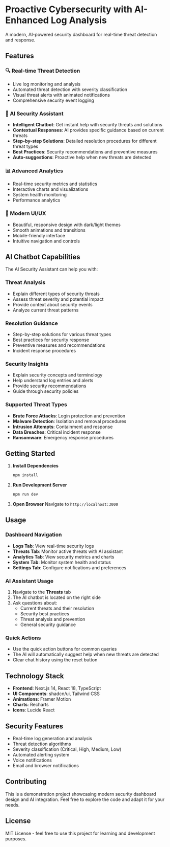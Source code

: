 # Proactive Cybersecurity with AI-Enhanced Log Analysis

A modern, AI-powered security dashboard for real-time threat detection and response.

## Features

### 🔍 Real-time Threat Detection
- Live log monitoring and analysis
- Automated threat detection with severity classification
- Visual threat alerts with animated notifications
- Comprehensive security event logging

### 🤖 AI Security Assistant
- **Intelligent Chatbot**: Get instant help with security threats and solutions
- **Contextual Responses**: AI provides specific guidance based on current threats
- **Step-by-step Solutions**: Detailed resolution procedures for different threat types
- **Best Practices**: Security recommendations and preventive measures
- **Auto-suggestions**: Proactive help when new threats are detected

### 📊 Advanced Analytics
- Real-time security metrics and statistics
- Interactive charts and visualizations
- System health monitoring
- Performance analytics

### 🎨 Modern UI/UX
- Beautiful, responsive design with dark/light themes
- Smooth animations and transitions
- Mobile-friendly interface
- Intuitive navigation and controls

## AI Chatbot Capabilities

The AI Security Assistant can help you with:

### Threat Analysis
- Explain different types of security threats
- Assess threat severity and potential impact
- Provide context about security events
- Analyze current threat patterns

### Resolution Guidance
- Step-by-step solutions for various threat types
- Best practices for security response
- Preventive measures and recommendations
- Incident response procedures

### Security Insights
- Explain security concepts and terminology
- Help understand log entries and alerts
- Provide security recommendations
- Guide through security policies

### Supported Threat Types
- **Brute Force Attacks**: Login protection and prevention
- **Malware Detection**: Isolation and removal procedures
- **Intrusion Attempts**: Containment and response
- **Data Breaches**: Critical incident response
- **Ransomware**: Emergency response procedures

## Getting Started

1. **Install Dependencies**
   ```bash
   npm install
   ```

2. **Run Development Server**
   ```bash
   npm run dev
   ```

3. **Open Browser**
   Navigate to `http://localhost:3000`

## Usage

### Dashboard Navigation
- **Logs Tab**: View real-time security logs
- **Threats Tab**: Monitor active threats with AI assistant
- **Analytics Tab**: View security metrics and charts
- **System Tab**: Monitor system health and status
- **Settings Tab**: Configure notifications and preferences

### AI Assistant Usage
1. Navigate to the **Threats** tab
2. The AI chatbot is located on the right side
3. Ask questions about:
   - Current threats and their resolution
   - Security best practices
   - Threat analysis and prevention
   - General security guidance

### Quick Actions
- Use the quick action buttons for common queries
- The AI will automatically suggest help when new threats are detected
- Clear chat history using the reset button

## Technology Stack

- **Frontend**: Next.js 14, React 18, TypeScript
- **UI Components**: shadcn/ui, Tailwind CSS
- **Animations**: Framer Motion
- **Charts**: Recharts
- **Icons**: Lucide React

## Security Features

- Real-time log generation and analysis
- Threat detection algorithms
- Severity classification (Critical, High, Medium, Low)
- Automated alerting system
- Voice notifications
- Email and browser notifications

## Contributing

This is a demonstration project showcasing modern security dashboard design and AI integration. Feel free to explore the code and adapt it for your needs.

## License

MIT License - feel free to use this project for learning and development purposes. 

